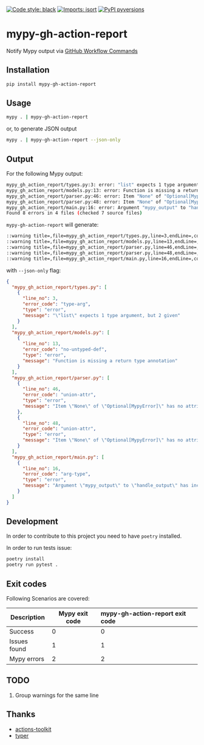 [![Code style: black](https://img.shields.io/badge/code%20style-black-000000.svg)](https://github.com/psf/black)
[![Imports: isort](https://img.shields.io/badge/%20imports-isort-%231674b1?style=flat&labelColor=ef8336)](https://pycqa.github.io/isort/)
[![PyPI pyversions](https://img.shields.io/pypi/pyversions/mypy-gh-action-report.svg)](https://pypi.python.org/pypi/mypy-gh-action-report/)

# mypy-gh-action-report

Notify Mypy output via [GitHub Workflow Commands](https://docs.github.com/en/actions/using-workflows/workflow-commands-for-github-actions)

## Installation

```bash
pip install mypy-gh-action-report
```

## Usage


```bash
mypy . | mypy-gh-action-report
```

or, to generate JSON output

```bash
mypy . | mypy-gh-action-report --json-only
```

## Output

For the following Mypy output:

```bash
mypy_gh_action_report/types.py:3: error: "list" expects 1 type argument, but 2 given  [type-arg]
mypy_gh_action_report/models.py:13: error: Function is missing a return type annotation  [no-untyped-def]
mypy_gh_action_report/parser.py:46: error: Item "None" of "Optional[MypyError]" has no attribute "file_name"  [union-attr]
mypy_gh_action_report/parser.py:48: error: Item "None" of "Optional[MypyError]" has no attribute "line_no"  [union-attr]
mypy_gh_action_report/main.py:16: error: Argument "mypy_output" to "handle_output" has incompatible type "Optional[str]"; expected "str"  [arg-type]
Found 8 errors in 4 files (checked 7 source files)
```

`mypy-gh-action-report` will generate:

```bash
::warning title=,file=mypy_gh_action_report/types.py,line=3,endLine=,col=,endColumn=::"list" expects 1 type argument, but 2 given
::warning title=,file=mypy_gh_action_report/models.py,line=13,endLine=,col=,endColumn=::Function is missing a return type annotation
::warning title=,file=mypy_gh_action_report/parser.py,line=46,endLine=,col=,endColumn=::Item "None" of "Optional[MypyError]" has no attribute "file_name"
::warning title=,file=mypy_gh_action_report/parser.py,line=48,endLine=,col=,endColumn=::Item "None" of "Optional[MypyError]" has no attribute "line_no"
::warning title=,file=mypy_gh_action_report/main.py,line=16,endLine=,col=,endColumn=::Argument "mypy_output" to "handle_output" has incompatible type "Optional[str]"; expected "str"
```

with `--json-only` flag:

```json
{
  "mypy_gh_action_report/types.py": [
    {
      "line_no": 3,
      "error_code": "type-arg",
      "type": "error",
      "message": "\"list\" expects 1 type argument, but 2 given"
    }
  ],
  "mypy_gh_action_report/models.py": [
    {
      "line_no": 13,
      "error_code": "no-untyped-def",
      "type": "error",
      "message": "Function is missing a return type annotation"
    }
  ],
  "mypy_gh_action_report/parser.py": [
    {
      "line_no": 46,
      "error_code": "union-attr",
      "type": "error",
      "message": "Item \"None\" of \"Optional[MypyError]\" has no attribute \"file_name\""
    },
    {
      "line_no": 48,
      "error_code": "union-attr",
      "type": "error",
      "message": "Item \"None\" of \"Optional[MypyError]\" has no attribute \"line_no\""
    }
  ],
  "mypy_gh_action_report/main.py": [
    {
      "line_no": 16,
      "error_code": "arg-type",
      "type": "error",
      "message": "Argument \"mypy_output\" to \"handle_output\" has incompatible type \"Optional[str]\"; expected \"str\""
    }
  ]
}
```

## Development

In order to contribute to this project you need to have `poetry` installed.

In order to run tests issue:

```bash
poetry install
poetry run pytest .
```

## Exit codes

Following Scenarios are covered:

| Description  | Mypy exit code | mypy-gh-action-report exit code |
|--------------|----------|:--------------------------------|
| Success      | 0 | 0                               |
| Issues found | 1 | 1                               |
| Mypy errors  | 2 | 2                               |

## TODO

1. Group warnings for the same line

## Thanks

- [actions-toolkit](https://github.com/yanglbme/actions-toolkit)
- [typer](https://github.com/tiangolo/typer)
